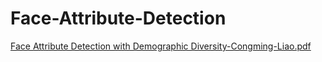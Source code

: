 # Face-Attribute-Detection

[Face Attribute Detection with Demographic Diversity-Congming-Liao.pdf](https://github.com/CLiao29/Face-Attribute-Detection/files/9641808/Face.Attribute.Detection.with.Demographic.Diversity-Congming-Liao.pdf)
